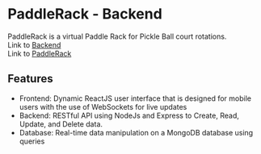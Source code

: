 
# PaddleRack - Backend

PaddleRack is a virtual Paddle Rack for Pickle Ball court rotations.
<be></br>Link to [Backend](https://github.com/hosung-kim11/PaddleRack-Backend)
<be></br>Link to [PaddleRack](https://paddlerack.live)
## Features

- Frontend: Dynamic ReactJS user interface that is designed for mobile users with the use of WebSockets for live updates
- Backend: RESTful API using NodeJs and Express to Create, Read, Update, and Delete data.
- Database: Real-time data manipulation on a MongoDB database using queries

